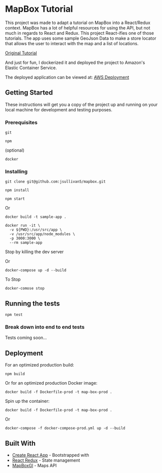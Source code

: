 # MapBox Tutorial

This project was made to adapt a tutorial on MapBox into a React/Redux context.  MapBox has a lot of helpful resources for using the API,
but not much in regards to React and Redux.  This project React-ifies one of those tutorials.  The app uses some sample GeoJson Data to make a store locator that allows the user to interact with the map and a list of locations.

[Original Tutorial](https://www.mapbox.com/help/building-a-store-locator/)

And just for fun, I dockerized it and deployed the project to Amazon's Elastic Container Service.

The deployed application can be viewed at: [AWS Deployment](35.171.159.239)

## Getting Started

These instructions will get you a copy of the project up and running on your local machine for development and testing purposes.

### Prerequisites

```
git
```

```
npm
```

(optional)
```
docker
```

### Installing

```
git clone git@github.com:jsullivan5/mapbox.git

```

```
npm install
```

```
npm start
```
Or
```
docker build -t sample-app .
```
```
docker run -it \
  -v ${PWD}:/usr/src/app \
  -v /usr/src/app/node_modules \
  -p 3000:3000 \
  --rm sample-app
```
Stop by killing the dev server

Or
```
docker-compose up -d --build
```
To Stop
```
docker-comose stop
```

## Running the tests

```
npm test
```

### Break down into end to end tests

Tests coming soon...

## Deployment

For an optimized production build:

```
npm build
```
Or for an optimized production Docker image:

```
docker build -f Dockerfile-prod -t map-box-prod .
```

Spin up the container:
```
docker build -f Dockerfile-prod -t map-box-prod .
```
Or
```
docker-compose -f docker-compose-prod.yml up -d --build
```

## Built With

* [Create React App](https://github.com/facebook/create-react-app) - Bootstrapped with
* [React Redux](https://github.com/reactjs/react-redux) - State management
* [MapBoxGl](https://www.mapbox.com/mapbox-gl-js/api/) - Maps API
